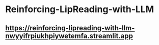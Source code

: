 ﻿# Reinforcing-LipReading-with-LLM
## https://reinforcing-lipreading-with-llm-nwyyifrpiukhpiywetemfa.streamlit.app
